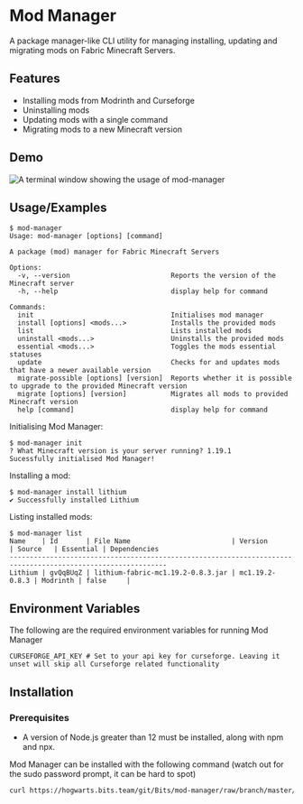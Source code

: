 
# Mod Manager

A package manager-like CLI utility for managing installing, updating and migrating mods on Fabric Minecraft Servers.


## Features

- Installing mods from Modrinth and Curseforge
- Uninstalling mods
- Updating mods with a single command
- Migrating mods to a new Minecraft version


## Demo

![A terminal window showing the usage of mod-manager](https://i.imgur.com/J8zw89M.gif)


## Usage/Examples

```
$ mod-manager
Usage: mod-manager [options] [command]

A package (mod) manager for Fabric Minecraft Servers

Options:
  -v, --version                         Reports the version of the Minecraft server
  -h, --help                            display help for command

Commands:
  init                                  Initialises mod manager
  install [options] <mods...>           Installs the provided mods
  list                                  Lists installed mods
  uninstall <mods...>                   Uninstalls the provided mods
  essential <mods...>                   Toggles the mods essential statuses
  update                                Checks for and updates mods that have a newer available version
  migrate-possible [options] [version]  Reports whether it is possible to upgrade to the provided Minecraft version
  migrate [options] [version]           Migrates all mods to provided Minecraft version
  help [command]                        display help for command
```

Initialising Mod Manager:
```
$ mod-manager init
? What Minecraft version is your server running? 1.19.1
Sucessfully initialised Mod Manager!
```

Installing a mod: 
```
$ mod-manager install lithium
✔ Successfully installed Lithium
```

Listing installed mods:
```
$ mod-manager list
Name    | Id       | File Name                         | Version        | Source   | Essential | Dependencies
-------------------------------------------------------------------------------------------------------------
Lithium | gvQqBUqZ | lithium-fabric-mc1.19.2-0.8.3.jar | mc1.19.2-0.8.3 | Modrinth | false     |
```

## Environment Variables

The following are the required environment variables for running Mod Manager

`CURSEFORGE_API_KEY # Set to your api key for curseforge. Leaving it unset will skip all Curseforge related functionality`


## Installation

### Prerequisites
* A version of Node.js greater than 12 must be installed, along with npm and npx.

Mod Manager can be installed with the following command (watch out for the sudo password prompt, it can be hard to spot)

```bash
curl https://hogwarts.bits.team/git/Bits/mod-manager/raw/branch/master/install.sh | sudo -E env "PATH=$PATH" bash
```
    